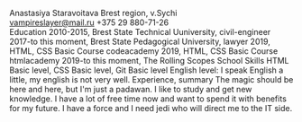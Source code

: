 Anastasiya Staravoitava 
Brest region, v.Sychi    
vampireslayer@mail.ru  +375 29 880-71-26   
Education
2010-2015, Brest State Technical Uuniversity, civil-engineer
2017-to this moment, Brest State Pedagogical University, lawyer
2019, HTML, CSS Basic Course codeacademy
2019, HTML, CSS Basic Course htmlacademy
2019-to this moment, The Rolling Scopes School
Skills
HTML Basic level, CSS Basic level, Git Basic level
English level:
I speak English a little, my english is not very well.
Experience, summary
The magic should be here and here, but I'm just a padawan. 
I like to study and get new knowledge.
I have a lot of free time now and want to spend it with benefits for my future.
I have a force and I need jedi who will direct me to the IT side.
